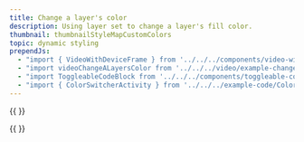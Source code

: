 ```yaml
---
title: Change a layer's color
description: Using layer set to change a layer's fill color.
thumbnail: thumbnailStyleMapCustomColors
topic: dynamic styling
prependJs:
  - "import { VideoWithDeviceFrame } from '../../../components/video-with-device-frame'"
  - "import videoChangeALayersColor from '../../../video/example-changealayerscolor.mp4'"
  - "import ToggleableCodeBlock from '../../../components/toggleable-code-block'"
  - "import { ColorSwitcherActivity } from '../../../example-code/ColorSwitcherActivity.js'"
---
```


{{
  <VideoWithDeviceFrame 
    videoFile={videoChangeALayersColor}
    rotation="horizontal"
    device="pixel-2"
  />
}}


<!-- Any notes about this example would go here. --> 

{{
  <ToggleableCodeBlock 
    codeSnippet={ColorSwitcherActivity}
  />
}}
